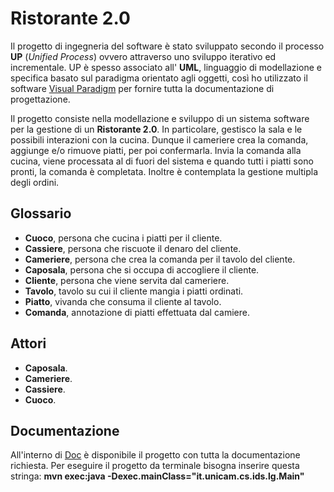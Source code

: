 # Ristorante 2.0

Il progetto di ingegneria del software è stato sviluppato secondo il processo __UP__ (_Unified Process_) ovvero attraverso uno sviluppo iterativo ed incrementale.
UP è spesso associato all' __UML__, linguaggio di modellazione e specifica basato sul paradigma orientato agli oggetti,  così ho utilizzato il software [Visual Paradigm](https://www.visual-paradigm.com/) per fornire tutta la documentazione di progettazione.

Il progetto consiste nella modellazione e sviluppo di un sistema software per la gestione di un __Ristorante 2.0__.
In particolare, gestisco la sala e le possibili interazioni con la cucina. Dunque il cameriere crea la comanda, aggiunge e/o rimuove piatti, per poi confermarla. Invia la comanda alla cucina, viene processata al di fuori del sistema e quando tutti i piatti sono pronti, la comanda è completata. Inoltre è contemplata la gestione multipla degli ordini.

## Glossario
- __Cuoco__,     persona che cucina i piatti per il cliente.
- __Cassiere__,  persona che riscuote il denaro del cliente.
- __Cameriere__, persona che crea la comanda per il tavolo del cliente.
- __Caposala__,  persona che si occupa di accogliere il cliente.
- __Cliente__,   persona che viene servita dal cameriere.
- __Tavolo__,    tavolo su cui il cliente mangia i piatti ordinati.
- __Piatto__,    vivanda che consuma il cliente al tavolo.
- __Comanda__,   annotazione di piatti effettuata dal camiere.

## Attori
- __Caposala__.
- __Cameriere__.
- __Cassiere__.
- __Cuoco__.

## Documentazione
All'interno di [Doc](https://github.com/Gallo94/Software-Engineering-Project/tree/master/Doc) è disponibile il progetto con tutta la documentazione richiesta.
Per eseguire il progetto da terminale bisogna inserire questa stringa:
__mvn exec:java -Dexec.mainClass="it.unicam.cs.ids.lg.Main"__